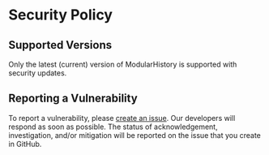 # Security Policy

## Supported Versions

Only the latest (current) version of ModularHistory is supported with security updates.

## Reporting a Vulnerability

To report a vulnerability, please [create an issue](https://github.com/ModularHistory/modularhistory/issues). Our developers will respond as soon as possible. The status of acknowledgement, investigation, and/or mitigation will be reported on the issue that you create in GitHub. 
